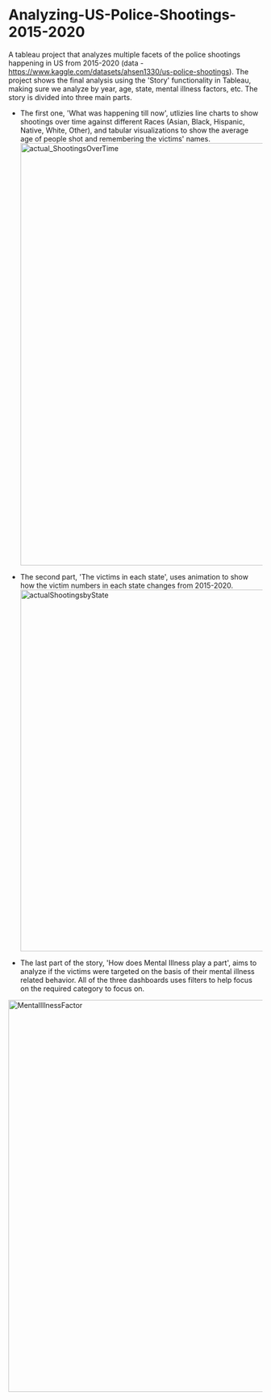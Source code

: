 # Analyzing-US-Police-Shootings-2015-2020
A tableau project that analyzes multiple facets of the police shootings happening in US from 2015-2020 (data - https://www.kaggle.com/datasets/ahsen1330/us-police-shootings). 
The project shows the final analysis using the 'Story' functionality in Tableau, making sure we analyze by year, age, state, mental illness factors, etc. The story is divided into three main parts. 
- The first one, 'What was happening till now', utlizies line charts to show shootings over time against different Races (Asian, Black, Hispanic, Native, White, Other), and tabular visualizations to show the average age of people shot and remembering the victims' names.
  <img width="836" alt="actual_ShootingsOverTime" src="https://github.com/user-attachments/assets/e2045349-0883-480d-848d-a7aeadb65de0" />

- The second part, 'The victims in each state', uses animation to show how the victim numbers in each state changes from 2015-2020.
  <img width="716" alt="actualShootingsbyState" src="https://github.com/user-attachments/assets/6a65197a-8afc-43f1-9194-59967408b789" />

- The last part of the story, 'How does Mental Illness play a part', aims to analyze if the victims were targeted on the basis of their mental illness related behavior. All of the three dashboards uses filters to help focus on the required category to focus on. 
<img width="776" alt="MentalIllnessFactor" src="https://github.com/user-attachments/assets/ca8d7749-9106-48e4-a4d7-92a01c13f9bf" />
